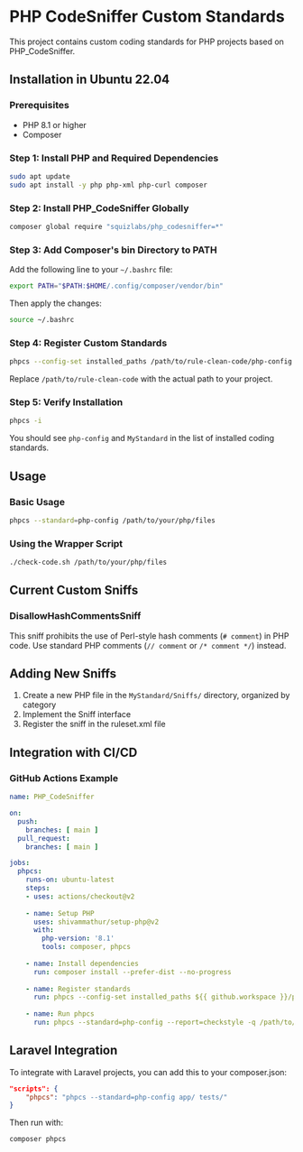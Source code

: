 # PHP CodeSniffer Custom Standards

This project contains custom coding standards for PHP projects based on PHP_CodeSniffer.

## Installation in Ubuntu 22.04

### Prerequisites

- PHP 8.1 or higher
- Composer

### Step 1: Install PHP and Required Dependencies

```bash
sudo apt update
sudo apt install -y php php-xml php-curl composer
```

### Step 2: Install PHP_CodeSniffer Globally

```bash
composer global require "squizlabs/php_codesniffer=*"
```

### Step 3: Add Composer's bin Directory to PATH

Add the following line to your `~/.bashrc` file:

```bash
export PATH="$PATH:$HOME/.config/composer/vendor/bin"
```

Then apply the changes:

```bash
source ~/.bashrc
```

### Step 4: Register Custom Standards

```bash
phpcs --config-set installed_paths /path/to/rule-clean-code/php-config
```

Replace `/path/to/rule-clean-code` with the actual path to your project.

### Step 5: Verify Installation

```bash
phpcs -i
```

You should see `php-config` and `MyStandard` in the list of installed coding standards.

## Usage

### Basic Usage

```bash
phpcs --standard=php-config /path/to/your/php/files
```

### Using the Wrapper Script

```bash
./check-code.sh /path/to/your/php/files
```

## Current Custom Sniffs

### DisallowHashCommentsSniff

This sniff prohibits the use of Perl-style hash comments (`# comment`) in PHP code. Use standard PHP comments (`// comment` or `/* comment */`) instead.

## Adding New Sniffs

1. Create a new PHP file in the `MyStandard/Sniffs/` directory, organized by category
2. Implement the Sniff interface
3. Register the sniff in the ruleset.xml file

## Integration with CI/CD

### GitHub Actions Example

```yaml
name: PHP_CodeSniffer

on:
  push:
    branches: [ main ]
  pull_request:
    branches: [ main ]

jobs:
  phpcs:
    runs-on: ubuntu-latest
    steps:
    - uses: actions/checkout@v2
    
    - name: Setup PHP
      uses: shivammathur/setup-php@v2
      with:
        php-version: '8.1'
        tools: composer, phpcs
        
    - name: Install dependencies
      run: composer install --prefer-dist --no-progress
      
    - name: Register standards
      run: phpcs --config-set installed_paths ${{ github.workspace }}/php-config
      
    - name: Run phpcs
      run: phpcs --standard=php-config --report=checkstyle -q /path/to/check | cs2pr
```

## Laravel Integration

To integrate with Laravel projects, you can add this to your composer.json:

```json
"scripts": {
    "phpcs": "phpcs --standard=php-config app/ tests/"
}
```

Then run with:

```bash
composer phpcs
```
